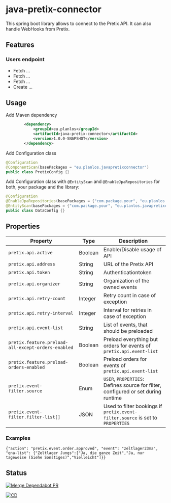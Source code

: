 # java-pretix-connector
This spring boot library allows to connect to the Pretix API.
It can also handle WebHooks from Pretix.

## Features
### Users endpoint
* Fetch ...
* Fetch ...
* Fetch ...
* Create ...

## Usage
Add Maven dependency
```xml
        <dependency>
            <groupId>eu.planlos</groupId>
            <artifactId>java-pretix-connector</artifactId>
            <version>1.0.0-SNAPSHOT</version>
        </dependency>
```

Add Configuration class
```java
@Configuration
@ComponentScan(basePackages = "eu.planlos.javapretixconnector")
public class PretixConfig {}
```

Add Configuration class with `@EntityScan` and `@EnableJpaRepositories` for both, your package and the library:
```java
@Configuration
@EnableJpaRepositories(basePackages = {"com.package.your", "eu.planlos.javapretixconnector"})
@EntityScan(basePackages = {"com.package.your", "eu.planlos.javapretixconnector"})
public class DataConfig {}
```

## Properties

| Property                                           | Type    | Description                                                                       |
|----------------------------------------------------|---------|-----------------------------------------------------------------------------------|
| `pretix.api.active`                                | Boolean | Enable/Disable usage of API                                                       |
| `pretix.api.address`                               | String  | URL of the Pretix API                                                             |
| `pretix.api.token`                                 | String  | Authenticationtoken                                                               | 
| `pretix.api.organizer`                             | String  | Organization of the owned events                                                  | 
| `pretix.api.retry-count`                           | Integer | Retry count in case of exception                                                  | 
| `pretix.api.retry-interval`                        | Integer | Interval for retries in case of exception                                         | 
| `pretix.api.event-list`                            | String  | List of events, that should be preloaded                                          | 
| `pretix.feature.preload-all-except-orders-enabled` | Boolean | Preload everything but orders for events of `pretix.api.event-list`               | 
| `pretix.feature.preload-orders-enabled`            | Boolean | Preload orders for events of `pretix.api.event-list`                              | 
| `pretix.event-filter.source`                       | Enum    | `USER`, `PROPERTIES`: Defines source for filter, configured or set during runtime | 
| `pretix.event-filter.filter-list[]`                | JSON    | Used to filter bookings if `pretix.event-filter.source` is set to `PROPERTIES`    |

### Examples
`{"action": "pretix.event.order.approved", "event": "zeltlager23ma", "qna-list": {"Zeltlager Jungs":["Ja, die ganze Zeit","Ja, nur tageweise (Siehe Sonstiges)","Vielleicht"]}}`

## Status

[![Merge Dependabot PR](https://github.com/derBobby/java-pretix-connector/actions/workflows/dependabot-automerge.yml/badge.svg)](https://github.com/derBobby/java-pretix-connector/actions/workflows/dependabot-automerge.yml)

[![CD](https://github.com/derBobby/java-pretix-connector/actions/workflows/test-and-publish.yml/badge.svg)](https://github.com/derBobby/java-pretix-connector/actions/workflows/test-and-publish.yml)
